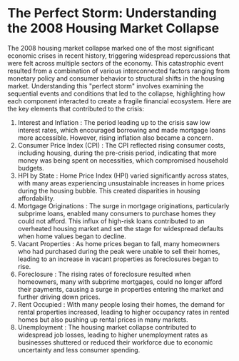 # The Perfect Storm: Understanding the 2008 Housing Market Collapse
The 2008 housing market collapse marked one of the most significant economic crises in recent history, triggering widespread repercussions that were felt across multiple sectors of the economy. This catastrophic event resulted from a combination of various interconnected factors ranging from monetary policy and consumer behavior to structural shifts in the housing market. Understanding this "perfect storm" involves examining the sequential events and conditions that led to the collapse, highlighting how each component interacted to create a fragile financial ecosystem. Here are the key elements that contributed to the crisis:
1.	Interest and Inflation : The period leading up to the crisis saw low interest rates, which encouraged borrowing and made mortgage loans more accessible. However, rising inflation also became a concern.
2.	Consumer Price Index (CPI) : The CPI reflected rising consumer costs, including housing, during the pre-crisis period, indicating that more money was being spent on necessities, which compromised household budgets.
3.	HPI by State : Home Price Index (HPI) varied significantly across states, with many areas experiencing unsustainable increases in home prices during the housing bubble. This created disparities in housing affordability.
4.	Mortgage Originations : The surge in mortgage originations, particularly subprime loans, enabled many consumers to purchase homes they could not afford. This influx of high-risk loans contributed to an overheated housing market and set the stage for widespread defaults when home values began to decline.
5.	Vacant Properties : As home prices began to fall, many homeowners who had purchased during the peak were unable to sell their homes, leading to an increase in vacant properties as foreclosures began to rise.
6.	Foreclosure : The rising rates of foreclosure resulted when homeowners, many with subprime mortgages, could no longer afford their payments, causing a surge in properties entering the market and further driving down prices.
7.	Rent Occupied : With many people losing their homes, the demand for rental properties increased, leading to higher occupancy rates in rented homes but also pushing up rental prices in many markets.
8.	Unemployment : The housing market collapse contributed to widespread job losses, leading to higher unemployment rates as businesses shuttered or reduced their workforce due to economic uncertainty and less consumer spending.
